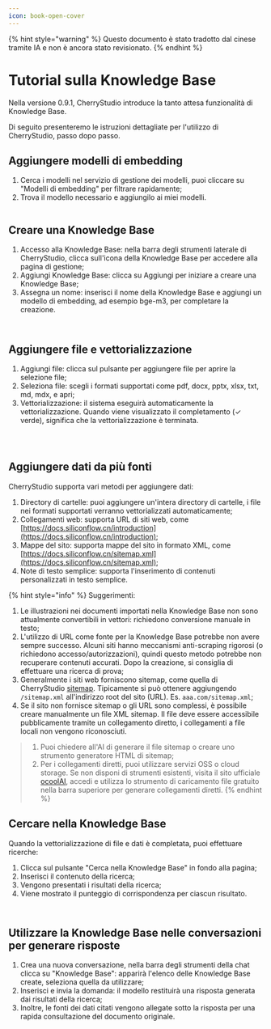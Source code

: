 ```yaml
---
icon: book-open-cover
---
```


{% hint style="warning" %}
Questo documento è stato tradotto dal cinese tramite IA e non è ancora stato revisionato.
{% endhint %}

# Tutorial sulla Knowledge Base

Nella versione 0.9.1, CherryStudio introduce la tanto attesa funzionalità di Knowledge Base.

Di seguito presenteremo le istruzioni dettagliate per l'utilizzo di CherryStudio, passo dopo passo.

## Aggiungere modelli di embedding

1. Cerca i modelli nel servizio di gestione dei modelli, puoi cliccare su "Modelli di embedding" per filtrare rapidamente;
2. Trova il modello necessario e aggiungilo ai miei modelli.

<figure><img src="../.gitbook/assets/image.webp" alt=""><figcaption></figcaption></figure>

## Creare una Knowledge Base

1. Accesso alla Knowledge Base: nella barra degli strumenti laterale di CherryStudio, clicca sull'icona della Knowledge Base per accedere alla pagina di gestione;
2. Aggiungi Knowledge Base: clicca su Aggiungi per iniziare a creare una Knowledge Base;
3. Assegna un nome: inserisci il nome della Knowledge Base e aggiungi un modello di embedding, ad esempio bge-m3, per completare la creazione.

<figure><img src="../.gitbook/assets/image-1 (1).webp" alt=""><figcaption></figcaption></figure>

<figure><img src="../.gitbook/assets/image-2 (1).webp" alt=""><figcaption></figcaption></figure>

## Aggiungere file e vettorializzazione

1. Aggiungi file: clicca sul pulsante per aggiungere file per aprire la selezione file;
2. Seleziona file: scegli i formati supportati come pdf, docx, pptx, xlsx, txt, md, mdx, e apri;
3. Vettorializzazione: il sistema eseguirà automaticamente la vettorializzazione. Quando viene visualizzato il completamento (✓ verde), significa che la vettorializzazione è terminata.

<figure><img src="../.gitbook/assets/image-3.webp" alt=""><figcaption></figcaption></figure>

<figure><img src="../.gitbook/assets/image-4.webp" alt=""><figcaption></figcaption></figure>

<figure><img src="../.gitbook/assets/image-5.webp" alt=""><figcaption></figcaption></figure>

## Aggiungere dati da più fonti

CherryStudio supporta vari metodi per aggiungere dati:

1. Directory di cartelle: puoi aggiungere un'intera directory di cartelle, i file nei formati supportati verranno vettorializzati automaticamente;
2. Collegamenti web: supporta URL di siti web, come [https://docs.siliconflow.cn/introduction](https://docs.siliconflow.cn/introduction);
3. Mappe del sito: supporta mappe del sito in formato XML, come [https://docs.siliconflow.cn/sitemap.xml](https://docs.siliconflow.cn/sitemap.xml);
4. Note di testo semplice: supporta l'inserimento di contenuti personalizzati in testo semplice.

{% hint style="info" %}
Suggerimenti:

1. Le illustrazioni nei documenti importati nella Knowledge Base non sono attualmente convertibili in vettori: richiedono conversione manuale in testo;
2. L'utilizzo di URL come fonte per la Knowledge Base potrebbe non avere sempre successo. Alcuni siti hanno meccanismi anti-scraping rigorosi (o richiedono accesso/autorizzazioni), quindi questo metodo potrebbe non recuperare contenuti accurati. Dopo la creazione, si consiglia di effettuare una ricerca di prova;
3. Generalmente i siti web forniscono sitemap, come quella di CherryStudio [sitemap](https://docs.cherry-ai.com/sitemap-pages.xml). Tipicamente si può ottenere aggiungendo `/sitemap.xml` all'indirizzo root del sito (URL). Es. `aaa.com/sitemap.xml`;
4. Se il sito non fornisce sitemap o gli URL sono complessi, è possibile creare manualmente un file XML sitemap. Il file deve essere accessibile pubblicamente tramite un collegamento diretto, i collegamenti a file locali non vengono riconosciuti.

> 1) Puoi chiedere all'AI di generare il file sitemap o creare uno strumento generatore HTML di sitemap;
> 2) Per i collegamenti diretti, puoi utilizzare servizi OSS o cloud storage. Se non disponi di strumenti esistenti, visita il sito ufficiale [ocoolAI](https://one.ocoolai.com/login), accedi e utilizza lo strumento di caricamento file gratuito nella barra superiore per generare collegamenti diretti.
{% endhint %}

## Cercare nella Knowledge Base

Quando la vettorializzazione di file e dati è completata, puoi effettuare ricerche:

1. Clicca sul pulsante "Cerca nella Knowledge Base" in fondo alla pagina;
2. Inserisci il contenuto della ricerca;
3. Vengono presentati i risultati della ricerca;
4. Viene mostrato il punteggio di corrispondenza per ciascun risultato.

<figure><img src="../.gitbook/assets/image-7.webp" alt=""><figcaption></figcaption></figure>

<figure><img src="../.gitbook/assets/image-8.webp" alt=""><figcaption></figcaption></figure>

## Utilizzare la Knowledge Base nelle conversazioni per generare risposte

1. Crea una nuova conversazione, nella barra degli strumenti della chat clicca su "Knowledge Base": apparirà l'elenco delle Knowledge Base create, seleziona quella da utilizzare;
2. Inserisci e invia la domanda: il modello restituirà una risposta generata dai risultati della ricerca;
3. Inoltre, le fonti dei dati citati vengono allegate sotto la risposta per una rapida consultazione del documento originale.

<figure><img src="../.gitbook/assets/image-9.webp" alt=""><figcaption></figcaption></figure>

<figure><img src="../.gitbook/assets/image-10.webp" alt=""><figcaption></figcaption></figure>